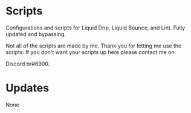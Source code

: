 # Scripts
Configurations and scripts for Liquid Drip, Liquid Bounce, and Lint. Fully updated and bypassing. 

Not all of the scripts are made by me. Thank you for letting me use the scripts. If you don't want your scripts up here please contact me on 

Discord br#6900. 

# Updates
None

